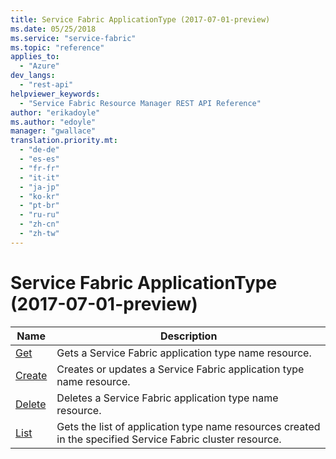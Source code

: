 ```yaml
---
title: Service Fabric ApplicationType (2017-07-01-preview)
ms.date: 05/25/2018
ms.service: "service-fabric"
ms.topic: "reference"
applies_to: 
  - "Azure"
dev_langs: 
  - "rest-api"
helpviewer_keywords: 
  - "Service Fabric Resource Manager REST API Reference"
author: "erikadoyle"
ms.author: "edoyle"
manager: "gwallace"
translation.priority.mt: 
  - "de-de"
  - "es-es"
  - "fr-fr"
  - "it-it"
  - "ja-jp"
  - "ko-kr"
  - "pt-br"
  - "ru-ru"
  - "zh-cn"
  - "zh-tw"
---
```

# Service Fabric ApplicationType (2017-07-01-preview)

| Name | Description |
| --- | --- |
| [Get](sfrp-2017-07-01-preview-api-applicationtypes_get.md) | Gets a Service Fabric application type name resource.<br/> |
| [Create](sfrp-2017-07-01-preview-api-applicationtypes_create.md) | Creates or updates a Service Fabric application type name resource.<br/> |
| [Delete](sfrp-2017-07-01-preview-api-applicationtypes_delete.md) | Deletes a Service Fabric application type name resource.<br/> |
| [List](sfrp-2017-07-01-preview-api-applicationtypes_list.md) | Gets the list of application type name resources created in the specified Service Fabric cluster resource.<br/> |

